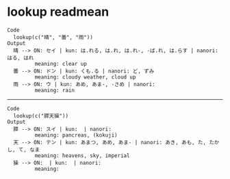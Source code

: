 # lookup readmean

    Code
      lookup(c("晴", "曇", "雨"))
    Output
      晴 --> ON: セイ | kun: は.れる, は.れ, は.れ-, -ば.れ, は.らす | nanori: はる, はれ
             meaning: clear up
      曇 --> ON: ドン | kun: くも.る | nanori: ど, ずみ
             meaning: cloudy weather, cloud up
      雨 --> ON: ウ | kun: あめ, あま-, -さめ | nanori: 
             meaning: rain

---

    Code
      lookup(c("膵天𤢖"))
    Output
      膵 --> ON: スイ | kun:  | nanori: 
             meaning: pancreas, (kokuji)
      天 --> ON: テン | kun: あまつ, あめ, あま- | nanori: あき, あも, た, たかし, て, なま
             meaning: heavens, sky, imperial
      𤢖 --> ON:  | kun:  | nanori: 
             meaning: 

